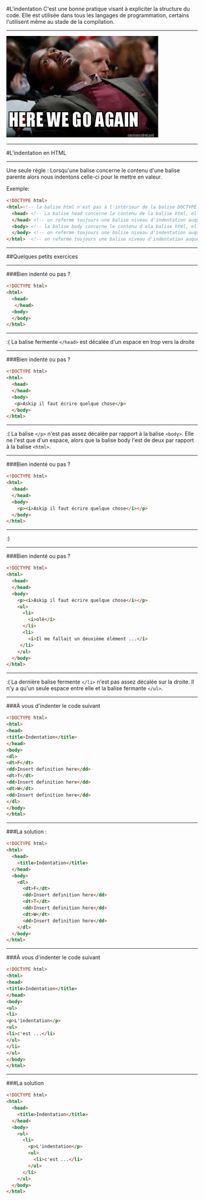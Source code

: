 #L'indentation
C'est une bonne pratique visant à expliciter la structure du code. Elle est utilisée dans tous les langages de programmation, certains l'utilisent même au stade de la compilation.



---



![oh no](ohno.jpg)



---



#L'indentation en HTML


***


Une seule règle : Lorsqu'une balise concerne le contenu d'une balise parente alors nous indentons celle-ci pour le mettre en valeur.

Exemple:

```html
<!DOCTYPE html>
<html><!-- la balise html n'est pas à l'intérieur de la balise DOCTYPE du coup elle reste au même niveau qu'elle -->
  <head> <!-- La balise head concerne le contenu de la balise html, elle est donc décalée par rapport à celle-ci -->
  </head> <!-- on referme toujours une balise niveau d'indentation auquel on l'a ouverte -->
  <body> <!-- la balise body concerne le contenu d ela balise html, elle est elle est donc décalée par rapport à celle-ci. Elle ne concerne pas le contenu de la balise head, elle est donc au même niveau. -->
  </body> <!-- on referme toujours une balise niveau d'indentation auquel on l'a ouverte -->
</html>  <!-- on referme toujours une balise niveau d'indentation auquel on l'a ouverte -->
```


***


##Quelques petits exercices


***


###Bien indenté ou pas ?

```html
<!DOCTYPE html>
<html>
  <head>
   </head>
  <body>
  </body>
</html>
```


***


:( La balise fermente `</head>` est décalée d'un espace en trop vers la droite <!-- .element: class="fragment" -->


***


###Bien indenté ou pas ?

```html
<!DOCTYPE html>
<html>
  <head>
  </head>
  <body>
   <p>Askip il faut écrire quelque chose</p>
  </body>
</html>
```


***


:( La balise `</p>` n'est pas assez décalée par rapport à la balise `<body>`. Elle ne l'est que d'un espace, alors que la balise body l'est de deux par rapport à la balise `<html>`. <!-- .element: class="fragment" -->


***


###Bien indenté ou pas ?

```html
<!DOCTYPE html>
<html>
  <head>
  </head>
  <body>
    <p><i>Askip il faut écrire quelque chose</i></p>
  </body>
</html>
```


***


:) <!-- .element: class="fragment" -->


***


###Bien indenté ou pas ?

```html
<!DOCTYPE html>
<html>
  <head>
  </head>
  <body>
    <p><i>Askip il faut écrire quelque chose</i></p>
    <ul>
      <li>
        <i>olé</i>
      </li>
      <li>
        <i>Il me fallait un deuxième élément ...</i>
     </li>
    </ul>
  </body>
</html>
```


***


:(  La dernière balise fermente `</li>` n'est pas assez décalée sur la droite. Il n'y a qu'un seule espace entre elle et la balise fermante `</ul>`. <!-- .element: class="fragment" -->


***


###À vous d'indenter le code suivant

```html
<!DOCTYPE html>
<html>
<head>
<title>Indentation</title>
</head>
<body>
<dl>
<dt>F</dt>
<dd>Insert definition here</dd>
<dt>T</dt>
<dd>Insert definition here</dd>
<dt>W</dt>
<dd>Insert definition here</dd>
</dl>
</body>
</html>
```


***


###La solution :

```html
<!DOCTYPE html>
<html>
  <head>
    <title>Indentation</title>
  </head>
  <body>
    <dl>
      <dt>F</dt>
      <dd>Insert definition here</dd>
      <dt>T</dt>
      <dd>Insert definition here</dd>
      <dt>W</dt>
      <dd>Insert definition here</dd>
    </dl>
  </body>
</html>
```


***


###À vous d'indenter le code suivant

```html
<!DOCTYPE html>
<html>
<head>
<title>Indentation</title>
</head>
<body>
<ul>
<li>
<p>L'indentation</p>
<ul>
<li>c'est ...</li>
</ul>
</li>
</ul>
</body>
</html>
```


***


###La solution

```html
<!DOCTYPE html>
<html>
  <head>
    <title>Indentation</title>
  </head>
  <body>
    <ul>
      <li>
        <p>L'indentation</p>
        <ul>
          <li>c'est ...</li>
        </ul>
      </li>
    </ul>
  </body>
</html>
```

